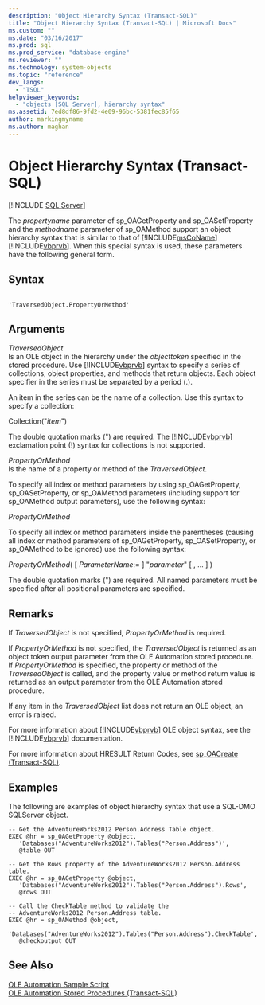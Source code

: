 ```yaml
---
description: "Object Hierarchy Syntax (Transact-SQL)"
title: "Object Hierarchy Syntax (Transact-SQL) | Microsoft Docs"
ms.custom: ""
ms.date: "03/16/2017"
ms.prod: sql
ms.prod_service: "database-engine"
ms.reviewer: ""
ms.technology: system-objects
ms.topic: "reference"
dev_langs: 
  - "TSQL"
helpviewer_keywords: 
  - "objects [SQL Server], hierarchy syntax"
ms.assetid: 7ed8df86-9fd2-4e09-96bc-5381fec85f65
author: markingmyname
ms.author: maghan
---
```

# Object Hierarchy Syntax (Transact-SQL)
[!INCLUDE [SQL Server](../../includes/applies-to-version/sqlserver.md)]

  The *propertyname* parameter of sp_OAGetProperty and sp_OASetProperty and the *methodname* parameter of sp_OAMethod support an object hierarchy syntax that is similar to that of [!INCLUDE[msCoName](../../includes/msconame-md.md)] [!INCLUDE[vbprvb](../../includes/vbprvb-md.md)]. When this special syntax is used, these parameters have the following general form.  
  
## Syntax  
  
```  
  
'TraversedObject.PropertyOrMethod'  
```  
  
## Arguments  
 *TraversedObject*  
 Is an OLE object in the hierarchy under the *objecttoken* specified in the stored procedure. Use [!INCLUDE[vbprvb](../../includes/vbprvb-md.md)] syntax to specify a series of collections, object properties, and methods that return objects. Each object specifier in the series must be separated by a period (.).  
  
 An item in the series can be the name of a collection. Use this syntax to specify a collection:  
  
 Collection("*item*")  
  
 The double quotation marks (") are required. The [!INCLUDE[vbprvb](../../includes/vbprvb-md.md)] exclamation point (!) syntax for collections is not supported.  
  
 *PropertyOrMethod*  
 Is the name of a property or method of the *TraversedObject*.  
  
 To specify all index or method parameters by using sp_OAGetProperty, sp_OASetProperty, or sp_OAMethod parameters (including support for sp_OAMethod output parameters), use the following syntax:  
  
 *PropertyOrMethod*  
  
 To specify all index or method parameters inside the parentheses (causing all index or method parameters of sp_OAGetProperty, sp_OASetProperty, or sp_OAMethod to be ignored) use the following syntax:  
  
 *PropertyOrMethod*( [ *ParameterName*:= ] "*parameter*" [ , ... ] )  
  
 The double quotation marks (") are required. All named parameters must be specified after all positional parameters are specified.  
  
## Remarks  
 If *TraversedObject* is not specified, *PropertyOrMethod* is required.  
  
 If *PropertyOrMethod* is not specified, the *TraversedObject* is returned as an object token output parameter from the OLE Automation stored procedure. If *PropertyOrMethod* is specified, the property or method of the *TraversedObject* is called, and the property value or method return value is returned as an output parameter from the OLE Automation stored procedure.  
  
 If any item in the *TraversedObject* list does not return an OLE object, an error is raised.  
  
 For more information about [!INCLUDE[vbprvb](../../includes/vbprvb-md.md)] OLE object syntax, see the [!INCLUDE[vbprvb](../../includes/vbprvb-md.md)] documentation.  
  
 For more information about HRESULT Return Codes, see [sp_OACreate &#40;Transact-SQL&#41;](../../relational-databases/system-stored-procedures/sp-oacreate-transact-sql.md).  
  
## Examples  
 The following are examples of object hierarchy syntax that use a SQL-DMO SQLServer object.  
  
```  
-- Get the AdventureWorks2012 Person.Address Table object.  
EXEC @hr = sp_OAGetProperty @object,  
   'Databases("AdventureWorks2012").Tables("Person.Address")',  
   @table OUT  
  
-- Get the Rows property of the AdventureWorks2012 Person.Address table.  
EXEC @hr = sp_OAGetProperty @object,  
   'Databases("AdventureWorks2012").Tables("Person.Address").Rows',  
   @rows OUT  
  
-- Call the CheckTable method to validate the   
-- AdventureWorks2012 Person.Address table.  
EXEC @hr = sp_OAMethod @object,  
   'Databases("AdventureWorks2012").Tables("Person.Address").CheckTable',  
   @checkoutput OUT  
```  
  
## See Also  
 [OLE Automation Sample Script](../../relational-databases/stored-procedures/ole-automation-sample-script.md)   
 [OLE Automation Stored Procedures &#40;Transact-SQL&#41;](../../relational-databases/system-stored-procedures/ole-automation-stored-procedures-transact-sql.md)  
  
  
